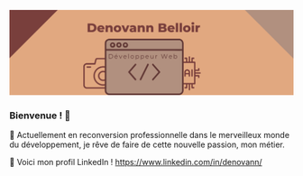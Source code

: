 ![Cover](https://github.com/Deunoh/Deunoh/blob/main/banner.png)
### Bienvenue ! 👋

🌱 Actuellement en reconversion professionnelle dans le merveilleux monde du développement, je rêve de faire de cette nouvelle passion, mon métier.

💬 Voici mon profil LinkedIn ! https://www.linkedin.com/in/denovann/ 



